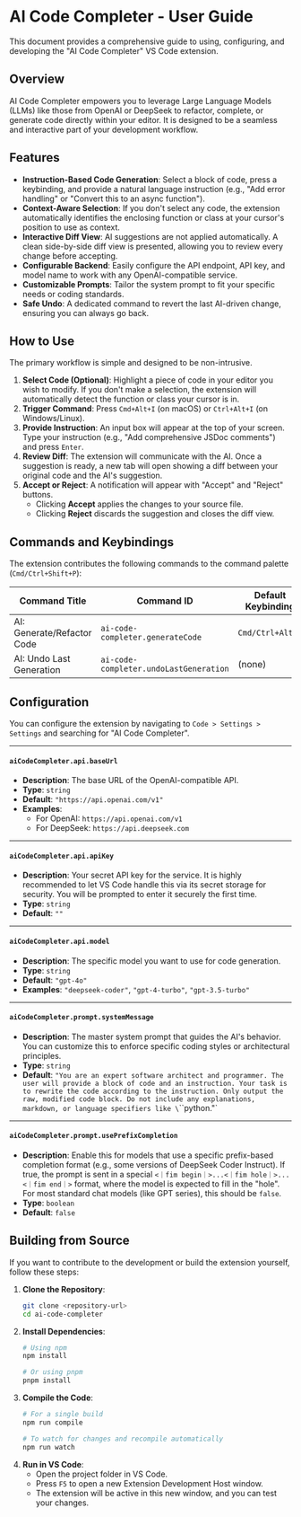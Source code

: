 # AI Code Completer - User Guide

This document provides a comprehensive guide to using, configuring, and developing the "AI Code Completer" VS Code extension.

## Overview

AI Code Completer empowers you to leverage Large Language Models (LLMs) like those from OpenAI or DeepSeek to refactor, complete, or generate code directly within your editor. It is designed to be a seamless and interactive part of your development workflow.

## Features

-   **Instruction-Based Code Generation**: Select a block of code, press a keybinding, and provide a natural language instruction (e.g., "Add error handling" or "Convert this to an async function").
-   **Context-Aware Selection**: If you don't select any code, the extension automatically identifies the enclosing function or class at your cursor's position to use as context.
-   **Interactive Diff View**: AI suggestions are not applied automatically. A clean side-by-side diff view is presented, allowing you to review every change before accepting.
-   **Configurable Backend**: Easily configure the API endpoint, API key, and model name to work with any OpenAI-compatible service.
-   **Customizable Prompts**: Tailor the system prompt to fit your specific needs or coding standards.
-   **Safe Undo**: A dedicated command to revert the last AI-driven change, ensuring you can always go back.

## How to Use

The primary workflow is simple and designed to be non-intrusive.

1.  **Select Code (Optional)**: Highlight a piece of code in your editor you wish to modify. If you don't make a selection, the extension will automatically detect the function or class your cursor is in.
2.  **Trigger Command**: Press `Cmd+Alt+I` (on macOS) or `Ctrl+Alt+I` (on Windows/Linux).
3.  **Provide Instruction**: An input box will appear at the top of your screen. Type your instruction (e.g., "Add comprehensive JSDoc comments") and press `Enter`.
4.  **Review Diff**: The extension will communicate with the AI. Once a suggestion is ready, a new tab will open showing a diff between your original code and the AI's suggestion.
5.  **Accept or Reject**: A notification will appear with "Accept" and "Reject" buttons.
    -   Clicking **Accept** applies the changes to your source file.
    -   Clicking **Reject** discards the suggestion and closes the diff view.

## Commands and Keybindings

The extension contributes the following commands to the command palette (`Cmd/Ctrl+Shift+P`):

| Command Title                 | Command ID                             | Default Keybinding     |
| ----------------------------- | -------------------------------------- | ---------------------- |
| AI: Generate/Refactor Code    | `ai-code-completer.generateCode`       | `Cmd/Ctrl+Alt+I`       |
| AI: Undo Last Generation      | `ai-code-completer.undoLastGeneration` | (none)                 |

## Configuration

You can configure the extension by navigating to `Code > Settings > Settings` and searching for "AI Code Completer".

---

#### `aiCodeCompleter.api.baseUrl`

-   **Description**: The base URL of the OpenAI-compatible API.
-   **Type**: `string`
-   **Default**: `"https://api.openai.com/v1"`
-   **Examples**:
    -   For OpenAI: `https://api.openai.com/v1`
    -   For DeepSeek: `https://api.deepseek.com`

---

#### `aiCodeCompleter.api.apiKey`

-   **Description**: Your secret API key for the service. It is highly recommended to let VS Code handle this via its secret storage for security. You will be prompted to enter it securely the first time.
-   **Type**: `string`
-   **Default**: `""`

---

#### `aiCodeCompleter.api.model`

-   **Description**: The specific model you want to use for code generation.
-   **Type**: `string`
-   **Default**: `"gpt-4o"`
-   **Examples**: `"deepseek-coder"`, `"gpt-4-turbo"`, `"gpt-3.5-turbo"`

---

#### `aiCodeCompleter.prompt.systemMessage`

-   **Description**: The master system prompt that guides the AI's behavior. You can customize this to enforce specific coding styles or architectural principles.
-   **Type**: `string`
-   **Default**: `"You are an expert software architect and programmer. The user will provide a block of code and an instruction. Your task is to rewrite the code according to the instruction. Only output the raw, modified code block. Do not include any explanations, markdown, or language specifiers like \`\`\`python."`

---

#### `aiCodeCompleter.prompt.usePrefixCompletion`

-   **Description**: Enable this for models that use a specific prefix-based completion format (e.g., some versions of DeepSeek Coder Instruct). If true, the prompt is sent in a special `<｜fim begin｜>...<｜fim hole｜>...<｜fim end｜>` format, where the model is expected to fill in the "hole". For most standard chat models (like GPT series), this should be `false`.
-   **Type**: `boolean`
-   **Default**: `false`

## Building from Source

If you want to contribute to the development or build the extension yourself, follow these steps:

1.  **Clone the Repository**:
    ```sh
    git clone <repository-url>
    cd ai-code-completer
    ```
2.  **Install Dependencies**:
    ```sh
    # Using npm
    npm install

    # Or using pnpm
    pnpm install
    ```
3.  **Compile the Code**:
    ```sh
    # For a single build
    npm run compile

    # To watch for changes and recompile automatically
    npm run watch
    ```
4.  **Run in VS Code**:
    -   Open the project folder in VS Code.
    -   Press `F5` to open a new Extension Development Host window.
    -   The extension will be active in this new window, and you can test your changes.
